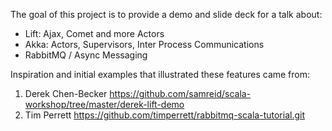 The goal of this project is to provide a demo and slide deck for a
talk about:  

* Lift: Ajax, Comet and more Actors
* Akka: Actors, Supervisors, Inter Process Communications
* RabbitMQ / Async Messaging

Inspiration and initial examples that illustrated these features came
  from: 

1. Derek Chen-Becker
   https://github.com/samreid/scala-workshop/tree/master/derek-lift-demo
2. Tim Perrett 
   https://github.com/timperrett/rabbitmq-scala-tutorial.git
